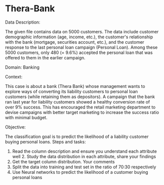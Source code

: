 # Thera-Bank

Data Description:

The given file contains data on 5000 customers. The data include customer demographic
information (age, income, etc.), the customer's relationship with the bank (mortgage,
securities account, etc.), and the customer response to the last personal loan campaign
(Personal Loan). Among these 5000 customers, only 480 (= 9.6%) accepted the personal
loan that was offered to them in the earlier campaign.

Domain: Banking

Context:

This case is about a bank (Thera Bank) whose management wants to explore ways of
converting its liability customers to personal loan customers (while retaining them as
depositors). A campaign that the bank ran last year for liability customers showed a healthy
conversion rate of over 9% success. This has encouraged the retail marketing department to
devise campaigns with better target marketing to increase the success ratio with minimal
budget.

Objective:

The classification goal is to predict the likelihood of a liability customer buying personal loans.
Steps and tasks:
1. Read the column description and ensure you understand each
attribute well 2. Study the data distribution in each attribute, share your
findings
3. Get the target column distribution. Your comments
4. Split the data into training and test set in the ratio of 70:30 respectively
5. Use Neural networks to predict the likelihood of a customer buying personal loans
